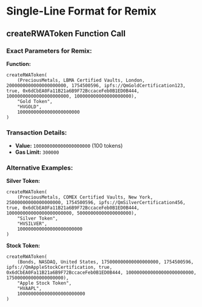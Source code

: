 # Single-Line Format for Remix

## createRWAToken Function Call

### Exact Parameters for Remix:

**Function:**
```solidity
createRWAToken(
    (PreciousMetals, LBMA Certified Vaults, London, 2000000000000000000000, 1754500596, ipfs://QmGoldCertification123, true, 0x6dCbEA0Fa11B21a6B9F72BccaceFeb0B1ED0B444, 10000000000000000000000, 100000000000000000000),
    "Gold Token",
    "HVGOLD",
    10000000000000000000000
)
```

### Transaction Details:
- **Value:** `100000000000000000000` (100 tokens)
- **Gas Limit:** `300000`

### Alternative Examples:

**Silver Token:**
```solidity
createRWAToken(
    (PreciousMetals, COMEX Certified Vaults, New York, 25000000000000000000, 1754500596, ipfs://QmSilverCertification456, true, 0x6dCbEA0Fa11B21a6B9F72BccaceFeb0B1ED0B444, 100000000000000000000000, 50000000000000000000),
    "Silver Token",
    "HVSILVER",
    100000000000000000000000
)
```

**Stock Token:**
```solidity
createRWAToken(
    (Bonds, NASDAQ, United States, 175000000000000000000, 1754500596, ipfs://QmAppleStockCertification, true, 0x6dCbEA0Fa11B21a6B9F72BccaceFeb0B1ED0B444, 1000000000000000000000000, 175000000000000000000),
    "Apple Stock Token",
    "HVAAPL",
    1000000000000000000000000
)
```